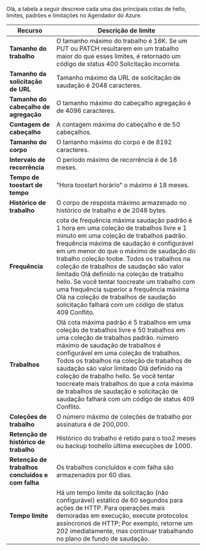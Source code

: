 Olá, a tabela a seguir descreve cada uma das principais cotas de hello, limites, padrões e limitações no Agendador do Azure.

| Recurso | Descrição de limite |
| --- | --- |
| **Tamanho do trabalho** |O tamanho máximo do trabalho é 16K. Se um PUT ou PATCH resultarem em um trabalho maior do que esses limites, é retornado um código de status 400 Solicitação incorreta. |
| **Tamanho da solicitação de URL** |Tamanho máximo da URL de solicitação de saudação é 2048 caracteres. |
| **Tamanho do cabeçalho de agregação** |O tamanho máximo do cabeçalho agregação é de 4096 caracteres. |
| **Contagem de cabeçalho** |A contagem máxima do cabeçalho é de 50 cabeçalhos. |
| **Tamanho do corpo** |O tamanho máximo do corpo é de 8192 caracteres. |
| **Intervalo de recorrência** |O período máximo de recorrência é de 18 meses. |
| **Tempo de toostart de tempo** |"Hora toostart horário" o máximo é 18 meses. |
| **Histórico de trabalho** |O corpo de resposta máximo armazenado no histórico de trabalho é de 2048 bytes. |
| **Frequência** |cota de frequência máxima saudação padrão é 1 hora em uma coleção de trabalhos livre e 1 minuto em uma coleção de trabalhos padrão. frequência máxima de saudação é configurável em um menor do que o máximo de saudação do trabalho coleção toobe. Todos os trabalhos na coleção de trabalhos de saudação são valor limitado Olá definido na coleção de trabalho hello. Se você tentar toocreate um trabalho com uma frequência superior a frequência máxima Olá na coleção de trabalhos de saudação solicitação falhará com um código de status 409 Conflito. |
| **Trabalhos** |Olá cota máxima padrão é 5 trabalhos em uma coleção de trabalhos livre e 50 trabalhos em uma coleção de trabalhos padrão. número máximo de saudação de trabalhos é configurável em uma coleção de trabalhos. Todos os trabalhos na coleção de trabalhos de saudação são valor limitado Olá definido na coleção de trabalho hello. Se você tentar toocreate mais trabalhos do que a cota máxima de trabalhos de saudação e solicitação de saudação falhará com um código de status 409 Conflito. |
| **Coleções de trabalho** |O número máximo de coleções de trabalho por assinatura é de 200,000. |
| **Retenção de histórico de trabalho** |Histórico do trabalho é retido para o too2 meses ou backup toohello última execuções de 1000. |
| **Retenção de trabalhos concluídos e com falha** |Os trabalhos concluídos e com falha são armazenados por 60 dias. |
| **Tempo limite** |Há um tempo limite da solicitação (não configurável) estático de 60 segundos para ações de HTTP. Para operações mais demoradas em execução, execute protocolos assíncronos de HTTP; Por exemplo, retorne um 202 imediatamente, mas continuar trabalhando no plano de fundo de saudação. |

